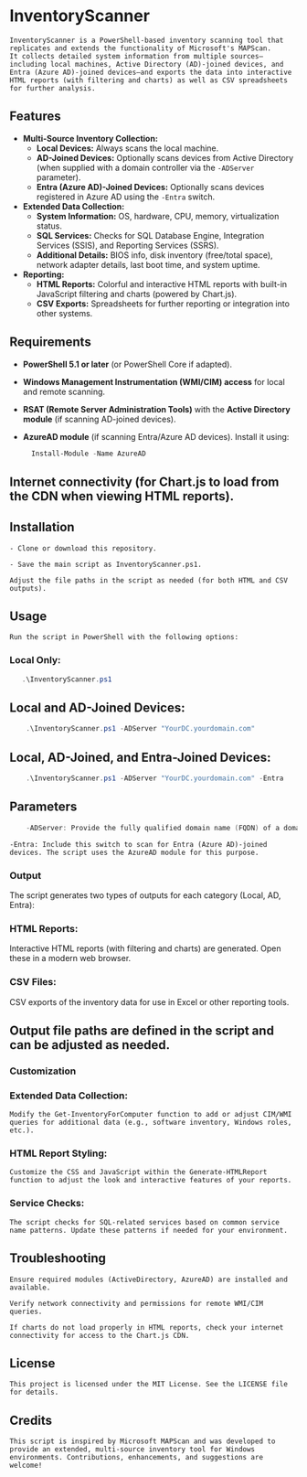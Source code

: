 # InventoryScanner

    InventoryScanner is a PowerShell-based inventory scanning tool that replicates and extends the functionality of Microsoft's MAPScan. 
    It collects detailed system information from multiple sources—including local machines, Active Directory (AD)-joined devices, and Entra (Azure AD)-joined devices—and exports the data into interactive HTML reports (with filtering and charts) as well as CSV spreadsheets for further analysis.

## Features

- **Multi-Source Inventory Collection:**
  - **Local Devices:** Always scans the local machine.
  - **AD-Joined Devices:** Optionally scans devices from Active Directory (when supplied with a domain controller via the `-ADServer` parameter).
  - **Entra (Azure AD)-Joined Devices:** Optionally scans devices registered in Azure AD using the `-Entra` switch.
- **Extended Data Collection:**
  - **System Information:** OS, hardware, CPU, memory, virtualization status.
  - **SQL Services:** Checks for SQL Database Engine, Integration Services (SSIS), and Reporting Services (SSRS).
  - **Additional Details:** BIOS info, disk inventory (free/total space), network adapter details, last boot time, and system uptime.
- **Reporting:**
  - **HTML Reports:** Colorful and interactive HTML reports with built-in JavaScript filtering and charts (powered by Chart.js).
  - **CSV Exports:** Spreadsheets for further reporting or integration into other systems.

## Requirements

- **PowerShell 5.1 or later** (or PowerShell Core if adapted).
- **Windows Management Instrumentation (WMI/CIM) access** for local and remote scanning.
- **RSAT (Remote Server Administration Tools)** with the **Active Directory module** (if scanning AD-joined devices).
- **AzureAD module** (if scanning Entra/Azure AD devices). Install it using:

  ```powershell
    Install-Module -Name AzureAD
  ```

## Internet connectivity (for Chart.js to load from the CDN when viewing HTML reports).

## Installation
    - Clone or download this repository.

    - Save the main script as InventoryScanner.ps1.

    Adjust the file paths in the script as needed (for both HTML and CSV outputs).

## Usage
    Run the script in PowerShell with the following options:

### Local Only:

```powershell
   .\InventoryScanner.ps1
```
## Local and AD-Joined Devices:

```powershell
    .\InventoryScanner.ps1 -ADServer "YourDC.yourdomain.com"
```

## Local, AD-Joined, and Entra-Joined Devices:

```powershell
    .\InventoryScanner.ps1 -ADServer "YourDC.yourdomain.com" -Entra
```

## Parameters

```powershell
    -ADServer: Provide the fully qualified domain name (FQDN) of a domain controller to query AD for computer objects.
```
    -Entra: Include this switch to scan for Entra (Azure AD)-joined devices. The script uses the AzureAD module for this purpose.

### Output
 The script generates two types of outputs for each category (Local, AD, Entra):

### HTML Reports:
 Interactive HTML reports (with filtering and charts) are generated. Open these in a modern web browser.

### CSV Files:
CSV exports of the inventory data for use in Excel or other reporting tools.

## Output file paths are defined in the script and can be adjusted as needed.

### Customization

### Extended Data Collection:
    Modify the Get-InventoryForComputer function to add or adjust CIM/WMI queries for additional data (e.g., software inventory, Windows roles, etc.).

### HTML Report Styling:
    Customize the CSS and JavaScript within the Generate-HTMLReport function to adjust the look and interactive features of your reports.

### Service Checks:
    The script checks for SQL-related services based on common service name patterns. Update these patterns if needed for your environment.

## Troubleshooting
    Ensure required modules (ActiveDirectory, AzureAD) are installed and available.

    Verify network connectivity and permissions for remote WMI/CIM queries.

    If charts do not load properly in HTML reports, check your internet connectivity for access to the Chart.js CDN.

## License
    This project is licensed under the MIT License. See the LICENSE file for details.

## Credits
    This script is inspired by Microsoft MAPScan and was developed to provide an extended, multi-source inventory tool for Windows environments. Contributions, enhancements, and suggestions are welcome!